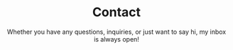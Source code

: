 ---
title: 'Contact'
subtitle: 'Whether you have any questions, inquiries, or just want to say hi, my inbox is always open!'
---